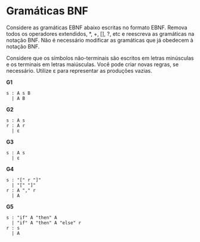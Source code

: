 # Gramáticas BNF

Considere as gramáticas EBNF abaixo escritas no formato EBNF. Remova todos os operadores extendidos, *, +, [], ?, etc e reescreva as gramáticas na notação BNF. Não é necessário modificar as gramáticas que já obedecem à notação BNF.

Considere que os símbolos não-terminais são escritos em letras minúsculas e os terminais em letras maiúsculas. Você pode criar novas regras, se necessário. Utilize ε para representar as produções vazias.


**G1**
```
s : A s B
  | A B
```

**G2**
```
s : A s
r : A r
  | ε
```

**G3**
```
s : A s
  | ε
```

**G4**
```
s : "[" r "]"
  | "[" "]"
r : A "," r
  | A
```

**G5**
```
s : "if" A "then" A
  | "if" A "then" A "else" r
r : s 
  | A
```

